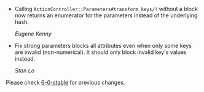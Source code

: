 *   Calling `ActionController::Parameters#transform_keys/!` without a block now returns
    an enumerator for the parameters instead of the underlying hash.

    *Eugene Kenny*

* Fix strong parameters blocks all attributes even when only some keys are invalid (non-numerical). It should only block invalid key's values instead.

    *Stan Lo*

Please check [6-0-stable](https://github.com/rails/rails/blob/6-0-stable/actionpack/CHANGELOG.md) for previous changes.
